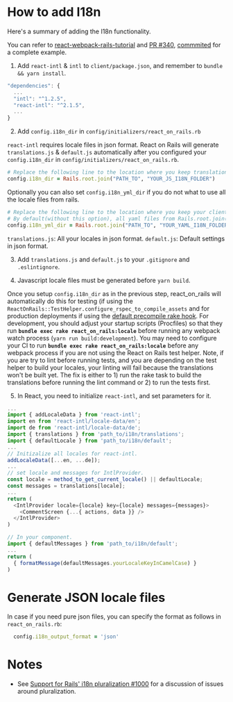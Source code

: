 # How to add I18n

Here's a summary of adding the I18n functionality.

You can refer to [react-webpack-rails-tutorial](https://github.com/shakacode/react-webpack-rails-tutorial) and [PR #340](https://github.com/shakacode/react-webpack-rails-tutorial/pull/340), [commmited](https://github.com/shakacode/react-webpack-rails-tutorial/commit/ef369ed9d922aea5116ca7e50208169fd7831389) for a complete example.

1. Add `react-intl` & `intl` to `client/package.json`, and remember to `bundle && yarn install`.

  ```js
  "dependencies": {
    ...
    "intl": "^1.2.5",
    "react-intl": "^2.1.5",
    ...
  }
  ```

2. Add `config.i18n_dir` in `config/initializers/react_on_rails.rb`

  `react-intl` requires locale files in json format. React on Rails will generate `translations.js` & `default.js` automatically after you configured your `config.i18n_dir` in `config/initializers/react_on_rails.rb`.

  ```ruby
  # Replace the following line to the location where you keep translation.js & default.js.
  config.i18n_dir = Rails.root.join("PATH_TO", "YOUR_JS_I18N_FOLDER")
  ```

  Optionally you can also set `config.i18n_yml_dir` if you do not what to use all the locale files from rails.
  ```ruby
  # Replace the following line to the location where you keep your client i18n yml files
  # By default(without this option), all yaml files from Rails.root.join("config", "locales") and installed gems are loaded
  config.i18n_yml_dir = Rails.root.join("PATH_TO", "YOUR_YAML_I18N_FOLDER")
  ```

  `translations.js`: All your locales in json format.
  `default.js`: Default settings in json format.

3. Add `translations.js` and `default.js` to your `.gitignore` and `.eslintignore`.

4. Javascript locale files must be generated before `yarn build`.

  Once you setup `config.i18n_dir` as in the previous step, react_on_rails will automatically do this for testing (if using the `ReactOnRails::TestHelper.configure_rspec_to_compile_assets` and for production deployments if using the [default precompile rake hook](docs/outdated/heroku-deployment.md). For development, you should adjust your startup scripts (Procfiles) so that they run **`bundle exec rake react_on_rails:locale`** before running any webpack watch process (`yarn run build:development`). You may need to configure your CI to  run **`bundle exec rake react_on_rails:locale`** before any webpack process if you are not using the React on Rails test helper. Note, if you are try to lint before running tests, and you are depending on the test helper to build your locales, your linting will fail because the translations won't be built yet. The fix is either to 1) run the rake task to build the translations before running the lint command or 2) to run the tests first.

5. In React, you need to initialize `react-intl`, and set parameters for it.

  ```js
  ...
  import { addLocaleData } from 'react-intl';
  import en from 'react-intl/locale-data/en';
  import de from 'react-intl/locale-data/de';
  import { translations } from 'path_to/i18n/translations';
  import { defaultLocale } from 'path_to/i18n/default';
  ...
  // Initizalize all locales for react-intl.
  addLocaleData([...en, ...de]);
  ...
  // set locale and messages for IntlProvider.
  const locale = method_to_get_current_locale() || defaultLocale;
  const messages = translations[locale];
  ...
  return (
    <IntlProvider locale={locale} key={locale} messages={messages}>
      <CommentScreen {...{ actions, data }} />
    </IntlProvider>
  )
  ```
  ```js
  // In your component.
  import { defaultMessages } from 'path_to/i18n/default';
  ...
  return (
    { formatMessage(defaultMessages.yourLocaleKeyInCamelCase) }
  )
  ```

  # Generate JSON locale files

  In case if you need pure json files, you can specify the format as follows in `react_on_rails.rb`:
  ```rb
    config.i18n_output_format = 'json'
  ```
  
  # Notes
  
  * See [Support for Rails' i18n pluralization #1000](https://github.com/shakacode/react_on_rails/issues/1000) for a discussion of issues around pluralization.
